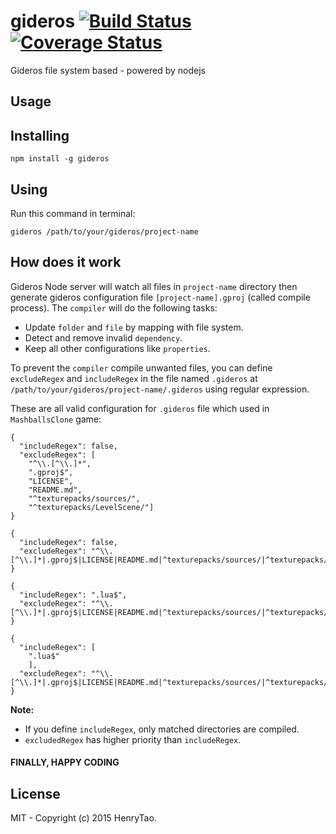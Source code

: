 gideros [![Build Status](https://travis-ci.org/henrytao-me/gideros.svg?branch=master)](https://travis-ci.org/henrytao-me/gideros) [![Coverage Status](https://img.shields.io/coveralls/henrytao-me/gideros.svg)](https://coveralls.io/r/henrytao-me/gideros?branch=master)
===============

Gideros file system based - powered by nodejs


Usage
---------

## Installing

```
npm install -g gideros
```

## Using

Run this command in terminal:

```
gideros /path/to/your/gideros/project-name
```

## How does it work

Gideros Node server will watch all files in `project-name` directory then generate gideros configuration file `[project-name].gproj` (called compile process). The `compiler` will do the following tasks:

- Update `folder` and `file` by mapping with file system. 
- Detect and remove invalid `dependency`.
- Keep all other configurations like `properties`.

To prevent the `compiler` compile unwanted files, you can define `excludeRegex` and `includeRegex` in the file named `.gideros` at `/path/to/your/gideros/project-name/.gideros` using regular expression. 

These are all valid configuration for `.gideros` file which used in `MashballsClone` game:

```
{
  "includeRegex": false,
  "excludeRegex": [
  	"^\\.[^\\.]*", 
  	".gproj$", 
  	"LICENSE", 
  	"README.md", 
  	"^texturepacks/sources/", 
  	"^texturepacks/LevelScene/"]
}
```

```
{
  "includeRegex": false,
  "excludeRegex": "^\\.[^\\.]*|.gproj$|LICENSE|README.md|^texturepacks/sources/|^texturepacks/LevelScene/"
}
```

```
{
  "includeRegex": ".lua$",
  "excludeRegex": "^\\.[^\\.]*|.gproj$|LICENSE|README.md|^texturepacks/sources/|^texturepacks/LevelScene/"
}
```

```
{
  "includeRegex": [
    ".lua$"
	],
  "excludeRegex": "^\\.[^\\.]*|.gproj$|LICENSE|README.md|^texturepacks/sources/|^texturepacks/LevelScene/"
}
```

**Note:** 

- If you define `includeRegex`, only matched directories are compiled. 
- `excludedRegex` has higher priority than `includeRegex`.


#### FINALLY, HAPPY CODING


License
-------------
MIT - Copyright (c) 2015 HenryTao.



